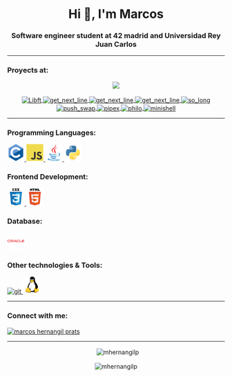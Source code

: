 <h1 align="center">Hi 👋, I'm Marcos</h1>
<h3 align="center">Software engineer student at 42 madrid and Universidad Rey Juan Carlos</h3>

***

<h3 align="left">Proyects at:</h3>
<p align="center"><a href="https://www.42madrid.com/" target="_blank"><img height="100" src="https://user-images.githubusercontent.com/123759990/222996320-ba730dc4-b0dc-4f5c-aabd-d077e3b2b638.png""></a></p>
<div align="center" style="display: inline_block">
  <a href="https://github.com/mhernangilp/Libft" target="_blank">
    <img align="center" alt="Libft"  height="100" src="https://user-images.githubusercontent.com/123759990/222992943-816974fc-0048-4e9d-a50f-ddece0633b42.png">
  </a>
  <a href="https://github.com/mhernangilp/get_next_line" target="_blank">
    <img align="center" alt="get_next_line"  height="100" src="https://user-images.githubusercontent.com/123759990/222993022-6acab917-6074-4014-a84a-dc94e7bb547d.png">
  </a>
  <a href="https://github.com/mhernangilp/Born2beroot" target="_blank">
    <img align="center" alt="get_next_line"  height="100" src="https://user-images.githubusercontent.com/123759990/229471675-fe9d5029-f09e-4d43-b83c-dc14d736ad2a.png">
  </a>
  <a href="https://github.com/mhernangilp/ft_printf" target="_blank">
    <img align="center" alt="get_next_line"  height="100" src="https://user-images.githubusercontent.com/123759990/230787654-f610615d-d974-41b7-877e-7827e9a5f22e.png">
  </a>
  <a href="https://github.com/mhernangilp/so_long">
    <img align="center" alt="so_long"  height="100" src="https://github.com/mhernangilp/so_long/assets/123759990/b3e80e20-da64-45ce-8345-981fe1e66f9f">
  </a>
</div>
<div align="center" style="display: inline_block">
  <a href="https://github.com/mhernangilp/push_swap">
    <img align="center" alt="push_swap"  height="100" src="https://github.com/mhernangilp/mhernangilp/assets/123759990/8591cd9c-1c51-48e6-a77f-a47fb6989e16">
  </a>
  <a href="https://github.com/mhernangilp/pipex">
    <img align="center" alt="pipex"  height="100" src="https://github.com/mhernangilp/mhernangilp/assets/123759990/d6a8028b-a098-46a3-86e6-1923b0eac20c">
  </a>
  <a href="https://github.com/mhernangilp/philo">
    <img align="center" alt="philo"  height="100" src="https://github.com/mhernangilp/mhernangilp/assets/123759990/e5772757-ea4f-44e3-80d1-9c4a3f6858e4">
  </a>
  <a href="https://github.com/mhernangilp/minishell">
    <img align="center" alt="minishell"  height="100" src="https://github.com/mhernangilp/mhernangilp/assets/123759990/fa1483b4-f727-4aae-94d1-9549936226f0">
  </a>
</div>


***

<h3 align="left">Programming Languages:</h3>
<p align="left">
  <a href="https://www.cprogramming.com/" target="_blank" rel="noreferrer"> <img src="https://raw.githubusercontent.com/devicons/devicon/master/icons/c/c-original.svg"     alt="c" width="40" height="40"/> </a>  <a href="https://developer.mozilla.org/en-US/docs/Web/JavaScript" target="_blank" rel="noreferrer">
    <img src="https://raw.githubusercontent.com/devicons/devicon/master/icons/javascript/javascript-original.svg" alt="javascript" width="40" height="40"/>
  </a>
  <a href="https://www.java.com" target="_blank" rel="noreferrer">
    <img src="https://raw.githubusercontent.com/devicons/devicon/master/icons/java/java-original.svg" alt="java" width="40" height="40"/>
  </a>
  <a href="https://www.python.org" target="_blank" rel="noreferrer">
    <img src="https://raw.githubusercontent.com/devicons/devicon/master/icons/python/python-original.svg" alt="python" width="40" height="40"/>
  </a>
</p>

<h3 align="left">Frontend Development:</h3>
<p align="left">
  <a href="https://www.w3schools.com/css/" target="_blank" rel="noreferrer">
    <img src="https://raw.githubusercontent.com/devicons/devicon/master/icons/css3/css3-original-wordmark.svg" alt="css3" width="40" height="40"/>
  </a>
  <a href="https://www.w3.org/html/" target="_blank" rel="noreferrer">
    <img src="https://raw.githubusercontent.com/devicons/devicon/master/icons/html5/html5-original-wordmark.svg" alt="html5" width="40" height="40"/>
  </a> 
</p>

<h3 align="left">Database:</h3>
<p align="left">
  <a href="https://www.oracle.com/" target="_blank" rel="noreferrer">
    <img src="https://raw.githubusercontent.com/devicons/devicon/master/icons/oracle/oracle-original.svg" alt="oracle" width="40" height="40"/>
  </a>
</p>

<h3 align="left">Other technologies & Tools:</h3>
<p align="left">
  <a href="https://git-scm.com/" target="_blank" rel="noreferrer">
    <img src="https://www.vectorlogo.zone/logos/git-scm/git-scm-icon.svg" alt="git" width="40" height="40"/>
  </a>
  <a href="https://www.linux.org/" target="_blank" rel="noreferrer">
    <img src="https://raw.githubusercontent.com/devicons/devicon/master/icons/linux/linux-original.svg" alt="linux" width="40" height="40"/>
  </a>
</p>

***
  
<h3 align="left">Connect with me:</h3>
<p align="left">
  <a href="https://es.linkedin.com/in/marcos-hernangil-prats" target="blank">
    <img align="center" src="https://raw.githubusercontent.com/rahuldkjain/github-profile-readme-generator/master/src/images/icons/Social/linked-in-alt.svg" alt="marcos hernangil prats" height="30" width="40" />
  </a>
</p>
  
***
  
<p align="center">&nbsp;
  <img align="center" src="https://github-readme-stats.vercel.app/api?username=mhernangilp&theme=tokyonight&show_icons=true&locale=en&hide_border=true&include_all_commits=true&count_private=true" alt="mhernangilp" />
</p>
<p align="center">
  <img align="center" src="https://github-readme-streak-stats.herokuapp.com/?user=mhernangilp&theme=tokyonight&hide_border=true" alt="mhernangilp" />
</p>

